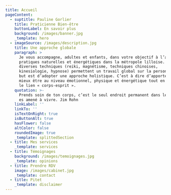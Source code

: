 ```yaml
---
title: Accueil
pageContent:
  - suptitle: Pauline Gorlier
    title: Praticienne Bien-être
    buttonLabel: En savoir plus
    background: /images/banner.jpg
    _template: hero
  - imageSource: /images/description.jpg
    title: Une approche globale
    paragraph: >
      Je vous accompagne, adultes et enfants, dans votre objectif à l’aide de
      pratiques naturelles et énergétiques dans la métropole lilloise. Mes
      diverses techniques (reiki, magnétisme, techniques chinoises,
      kinesiologie, hypnose) permettent un travail global sur la personne. Mon
      but est d’adopter une approche holistique. C’est à dire d’apporter un
      mieux être au niveau émotionnel, physique et énergétique tout en faisant
      le lien « corps-esprit ».
    quotation: >-
      Prends soin de ton corps, c’est le seul endroit permanent dans lequel tu
      es amené à vivre. Jim Rohn
    linkLabel: ''
    linkTo: ''
    isTextOnRight: true
    isButtonAlt: true
    hasFlower: false
    altColor: false
    roundedImage: true
    _template: splittedSection
  - title: Mes services
    _template: services
  - title: Témoignages
    background: /images/temoignages.jpg
    _template: opinions
  - title: Prendre RDV
    image: /images/cabinet.jpg
    _template: contact
  - title: Pitet
    _template: disclaimer
---
```


